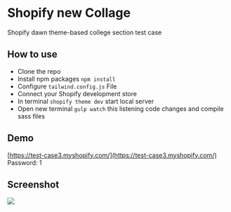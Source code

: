 # Shopify new Collage
Shopify dawn theme-based college section test case

## How to use
- Clone the repo
- Install npm packages <code>npm install</code>
- Configure <code>tailwind.config.js</code> File
- Connect your Shopify development store
- In terminal <code>shopify theme dev</code> start local server
- Open new terminal <code>gulp watch</code> this listening code changes and compile sass files

## Demo
[https://test-case3.myshopify.com/](https://test-case3.myshopify.com/)  </br>
Password: 1

## Screenshot
![](https://onderakbulut.github.io/shopify-collage-section/Screenshot.png)
